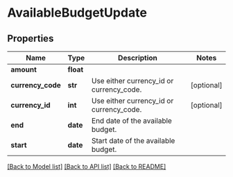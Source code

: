 # AvailableBudgetUpdate

## Properties
Name | Type | Description | Notes
------------ | ------------- | ------------- | -------------
**amount** | **float** |  | 
**currency_code** | **str** | Use either currency_id or currency_code. | [optional] 
**currency_id** | **int** | Use either currency_id or currency_code. | [optional] 
**end** | **date** | End date of the available budget. | 
**start** | **date** | Start date of the available budget. | 

[[Back to Model list]](../README.md#documentation-for-models) [[Back to API list]](../README.md#documentation-for-api-endpoints) [[Back to README]](../README.md)


